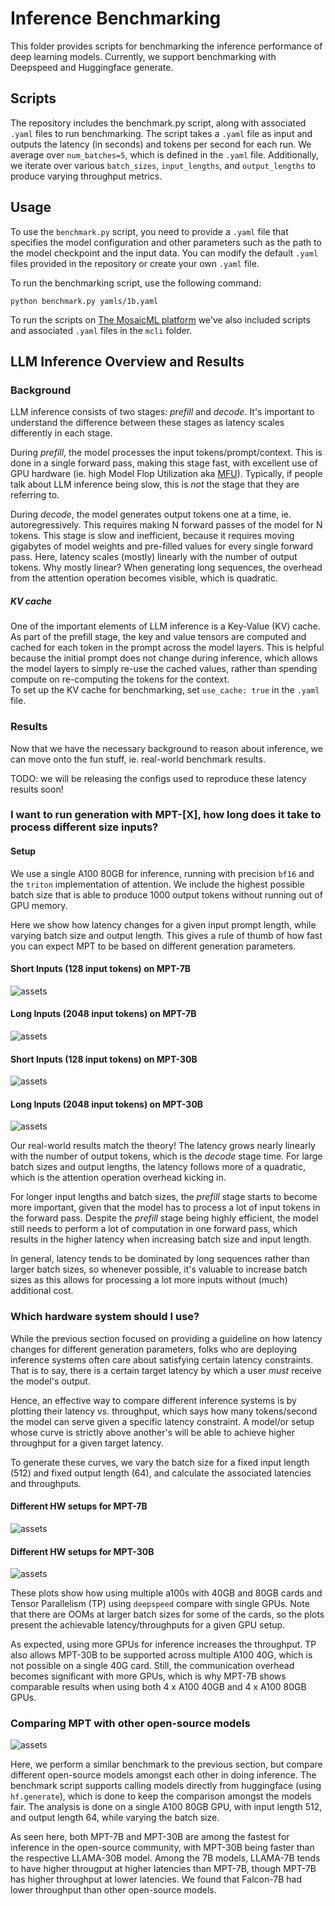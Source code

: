 # Inference Benchmarking

This folder provides scripts for benchmarking the inference performance of deep learning models. Currently, we support benchmarking with Deepspeed and Huggingface generate.

## Scripts

The repository includes the benchmark.py script, along with associated `.yaml` files to run benchmarking. The script takes a `.yaml` file as input and outputs the latency (in seconds) and tokens per second for each run. We average over `num_batches=5`, which is defined in the `.yaml` file. Additionally, we iterate over various `batch_sizes`, `input_lengths`, and `output_lengths` to produce varying throughput metrics.

## Usage

To use the `benchmark.py` script, you need to provide a `.yaml` file that specifies the model configuration and other parameters such as the path to the model checkpoint and the input data. You can modify the default `.yaml` files provided in the repository or create your own `.yaml` file.

To run the benchmarking script, use the following command:

`python benchmark.py yamls/1b.yaml`

To run the scripts on [The MosaicML platform](https://www.mosaicml.com/blog/mosaicml-cloud-demo) we've also included scripts and associated `.yaml` files in the `mcli` folder.

## LLM Inference Overview and Results

### Background

LLM inference consists of two stages: _prefill_ and _decode_. It's important to understand the difference between these stages as latency scales differently in each stage.

During _prefill_, the model processes the input tokens/prompt/context. This is done in a single forward pass, making this stage fast, with excellent use of GPU hardware (ie. high Model Flop Utilization aka [MFU](https://github.com/mosaicml/llm-foundry/tree/main/scripts/train/benchmarking#mfu)). Typically, if people talk about LLM inference being slow, this is _not_ the stage that they are referring to.

During _decode_, the model generates output tokens one at a time, ie. autoregressively. This requires making N forward passes of the model for N tokens. This stage is slow and inefficient, because it requires moving gigabytes of model weights and pre-filled values for every single forward pass. Here, latency scales (mostly) linearly with the number of output tokens. Why mostly linear? When generating long sequences, the overhead from the attention operation becomes visible, which is quadratic.

##### KV cache

One of the important elements of LLM inference is a Key-Value (KV) cache. As part of the prefill stage, the key and value tensors are computed and cached for each token in the prompt across the model layers. This is helpful because the initial prompt does not change during inference, which allows the model layers to simply re-use the cached values, rather than spending compute on re-computing the tokens for the context. \
To set up the KV cache for benchmarking, set `use_cache: true` in the `.yaml` file.


### Results
Now that we have the necessary background to reason about inference, we can move onto the fun stuff, ie. real-world benchmark results.

TODO: we will be releasing the configs used to reproduce these latency results soon!
### I want to run generation with MPT-[X], how long does it take to process different size inputs?

#### Setup
We use a single A100 80GB for inference, running with precision `bf16` and the `triton` implementation of attention. We include the highest possible batch size that is able to produce 1000 output tokens without running out of GPU memory.

Here we show how latency changes for a given input prompt length, while varying batch size and output length.
This gives a rule of thumb of how fast you can expect MPT to be based on different generation parameters.
#### Short Inputs (128 input tokens) on MPT-7B
![assets](assets/Latency-for-MPT-7B,-n_input_tok=128.svg)
#### Long Inputs (2048 input tokens) on MPT-7B
![assets](assets/Latency-for-MPT-7B,-n_input_tok=2048.svg)
#### Short Inputs (128 input tokens) on MPT-30B
![assets](assets/Latency-for-MPT-30B,-n_input_tok=128.svg)
#### Long Inputs (2048 input tokens) on MPT-30B
![assets](assets/Latency-for-MPT-30B,-n_input_tok=2048.svg)

Our real-world results match the theory! The latency grows nearly linearly with the number of output tokens, which is the _decode_ stage time. For large batch sizes and output lengths, the latency follows more of a quadratic, which is the attention operation overhead kicking in.

For longer input lengths and batch sizes, the _prefill_ stage starts to become more important, given that the model has to process a lot of input tokens in the forward pass.
Despite the _prefill_ stage being highly efficient, the model still needs to perform a lot of computation in one forward pass, which results in the higher latency when increasing batch size and input length.

In general, latency tends to be dominated by long sequences rather than larger batch sizes, so whenever possible, it's valuable to increase batch sizes as this allows for processing a lot more inputs without (much) additional cost.

### Which hardware system should I use?

While the previous section focused on providing a guideline on how latency changes for different generation parameters, folks who are deploying inference systems often care about satisfying certain latency constraints.
That is to say, there is a certain target latency by which a user _must_ receive the model's output.

Hence, an effective way to compare different inference systems is by plotting their latency vs. throughput, which says how many tokens/second the model can serve given a specific latency constraint.
A model/or setup whose curve is strictly above another's will be able to achieve higher throughput for a given target latency.

To generate these curves, we vary the batch size for a fixed input length (512) and fixed output length (64), and calculate the associated latencies and throughputs.

#### Different HW setups for MPT-7B
![assets](assets/Latency-vs.-Throughput,-MPT-7B-(n_input_tok=512,-n_output_tok=64).svg)
#### Different HW setups for MPT-30B
![assets](assets/Latency-vs.-Throughput,-MPT-30B-(n_input_tok=512,-n_output_tok=64).svg)

These plots show how using multiple a100s with 40GB and 80GB cards and Tensor Parallelism (TP) using `deepspeed` compare with single GPUs.
Note that there are OOMs at larger batch sizes for some of the cards, so the plots present the achievable latency/throughputs for a given GPU setup.

As expected, using more GPUs for inference increases the throughput. TP also allows MPT-30B to be supported across multiple A100 40G, which is not possible on a single 40G card.
Still, the communication overhead becomes significant with more GPUs, which is why MPT-7B shows comparable results when using both 4 x A100 40GB and 4 x A100 80GB GPUs.

### Comparing MPT with other open-source models
![assets](assets/Latency-vs.-Throughput-(n_input_tok=512,-n_output_tok=64).svg)

Here, we perform a similar benchmark to the previous section, but compare different open-source models amongst each other in doing inference.
The benchmark script supports calling models directly from huggingface (using `hf.generate`), which is done to keep the comparison amongst the models fair.
The analysis is done on a single A100 80GB GPU, with input length 512, and output length 64, while varying the batch size.

As seen here, both MPT-7B and MPT-30B are among the fastest for inference in the open-source community, with MPT-30B being faster than the respective LLAMA-30B model.
Among the 7B models, LLAMA-7B tends to have higher througput at higher latencies than MPT-7B, though MPT-7B has higher throughput at lower latencies.
We found that Falcon-7B had lower throughput than other open-source models.